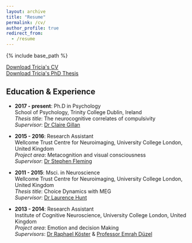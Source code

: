 ```yaml
---
layout: archive
title: "Resume"
permalink: /cv/
author_profile: true
redirect_from:
  - /resume
---
```


{% include base_path %}

[Download Tricia's CV](http://seowxft.github.io/files/CV_SeowXFT.pdf)<br>
[Download Tricia's PhD Thesis](http://seowxft.github.io/files/SeowXingFangTricia_theNeurocognitiveCorrelatesofCompulsivity.pdf)

## Education & Experience
* <strong>2017 - present</strong>: Ph.D in Psychology<br>
School of Psychology, Trinity College Dublin, Ireland<br>
<i>Thesis title</i>: The neurocognitive correlates of compulsivity<br>
<i>Supervisor</i>: [Dr Claire Gillan](https://gillanlab.com/)<br>

* <strong>2015 - 2016</strong>: Research Assistant<br>
Wellcome Trust Centre for Neuroimaging, University College London, United Kingdom<br>
<i>Project area</i>: Metacognition and visual consciousness<br>
<i>Supervisor</i>: [Dr Stephen Fleming](http://metacoglab.org/)<br>

* <strong>2011 - 2015</strong>: Msci. in Neuroscience<br>
Wellcome Trust Centre for Neuroimaging, University College London, United Kingdom<br>
<i>Thesis title</i>: Choice Dynamics with MEG<br>
<i>Supervisor</i>: [Dr Laurence Hunt](https://www.huntlab.co.uk/)<br>

* <strong>2013 - 2014</strong>: Research Assistant<br>
Institute of Cognitive Neuroscience, University College London, United Kingdom<br>
<i>Project area</i>: Emotion and decision Making<br>
<i>Supervisors</i>: [Dr Raphael Köster](https://scholar.google.de/citations?user=eEGGCiUAAAAJ) & [Professor Emrah Düzel](https://www.iknd.ovgu.de/)
